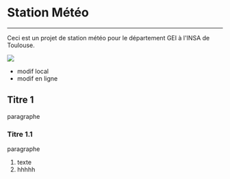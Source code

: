 
# Station Météo
---
Ceci est un projet de station météo pour le département GEI à l'INSA de Toulouse.

![](http://www.conrad.fr/medias/global/ce/0000_0999/0400/0460/0460/046079_LB_00_FB.EPS_1000.jpg)

- modif local
- modif en ligne

## Titre 1
paragraphe

### Titre 1.1
paragraphe

1. texte
2. hhhhh
